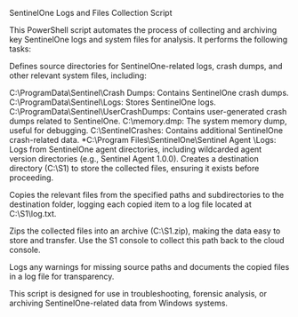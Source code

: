 SentinelOne Logs and Files Collection Script

This PowerShell script automates the process of collecting and archiving key SentinelOne logs and system files for analysis. It performs the following tasks:

Defines source directories for SentinelOne-related logs, crash dumps, and other relevant system files, including:

C:\ProgramData\Sentinel\Crash Dumps: Contains SentinelOne crash dumps.
C:\ProgramData\Sentinel\Logs: Stores SentinelOne logs.
C:\ProgramData\Sentinel\UserCrashDumps: Contains user-generated crash dumps related to SentinelOne.
C:\memory.dmp: The system memory dump, useful for debugging.
C:\SentinelCrashes: Contains additional SentinelOne crash-related data.
*C:\Program Files\SentinelOne\Sentinel Agent \Logs: Logs from SentinelOne agent directories, including wildcarded agent version directories (e.g., Sentinel Agent 1.0.0).
Creates a destination directory (C:\S1) to store the collected files, ensuring it exists before proceeding.

Copies the relevant files from the specified paths and subdirectories to the destination folder, logging each copied item to a log file located at C:\S1\log.txt.

Zips the collected files into an archive (C:\S1.zip), making the data easy to store and transfer. Use the S1 console to collect this path back to the cloud console.

Logs any warnings for missing source paths and documents the copied files in a log file for transparency.

This script is designed for use in troubleshooting, forensic analysis, or archiving SentinelOne-related data from Windows systems.
